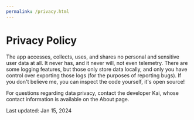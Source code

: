 ```yaml
---
permalink: /privacy.html
---
```


# Privacy Policy

The app accesses, collects, uses, and shares no personal and sensitive user data at all. It never has, and it never will, not even telemetry. There are some logging features, but those only store data locally, and only you have control over exporting those logs (for the purposes of reporting bugs). If you don't believe me, you can inspect the code yourself, it's open source!

For questions regarding data privacy, contact the developer Kai, whose contact information is available on the About page.

Last updated: Jan 15, 2024
